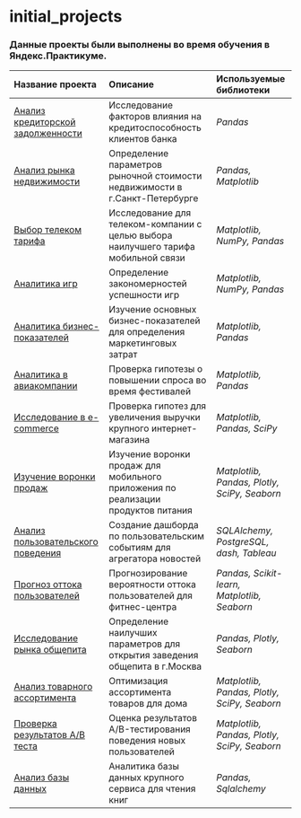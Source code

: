 # initial_projects
### Данные проекты были выполнены во время обучения в Яндекс.Практикуме.

|     Название проекта	    | Описание                                                        | Используемые библиотеки |
| :------------------------ | :-------------------------------------------------------------- | :---------------------- |
| [Анализ кредиторской задолженности](#1Project_Credit_Users_Reliability) | Исследование факторов влияния на кредитоспособность клиентов банка | *Pandas* |
| [Анализ рынка недвижимости](#2Project_Real_Estate_Advertisement)  | Определение параметров рыночной стоимости недвижимости в г.Санкт-Петербурге | *Pandas, Matplotlib* |
| [Выбор телеком тарифа](#3Project_Telecom_Tariff_Choice) | Исследование для телеком-компании с целью выбора наилучшего тарифа мобильной связи | *Matplotlib, NumPy, Pandas*| 
| [Аналитика игр](#4Project_Games_Analytics) | Определение закономерностей успешности игр | *Matplotlib, NumPy, Pandas*| 
| [Аналитика бизнес-показателей](#5Project_Business_Rates_Analysis) | Изучение основных бизнес-показателей для определения маркетинговых затрат | *Matplotlib, Pandas* |
| [Аналитика в авиакомпании](#6Project_Air_Company_Analytics) | Проверка гипотезы о повышении спроса во время фестивалей | *Matplotlib, Pandas* |
| [Исследование в e-commerce](#7Project_E-shop_Analytics) | Проверка гипотез для увеличения выручки крупного интернет-магазина | *Matplotlib, Pandas, SciPy* |
| [Изучение воронки продаж](#8Project_Food_Start-up) | Изучение воронки продаж для мобильного приложения по реализации продуктов питания |  *Matplotlib, Pandas, Plotly, SciPy, Seaborn* |
| [Анализ пользовательского поведения](#9Project_Users_Interaction) | Создание дашборда по пользовательским событиям для агрегатора новостей | *SQLAlchemy, PostgreSQL, dash, Tableau* |
| [Прогноз оттока пользователей](#10Project_Churn_Analysis) | Прогнозирование вероятности оттока пользователей для фитнес-центра | *Pandas, Scikit-learn, Matplotlib, Seaborn*|
| [Исследование рынка общепита](#11Project_Moscow_Catering_Market)| Определение наилучших параметров для открытия заведения общепита в г.Москва | *Pandas, Plotly, Seaborn*|
| [Анализ товарного ассортимента](#12Project_Product_Range_Analysis) | Оптимизация ассортимента товаров для дома | *Matplotlib, Pandas, Plotly, SciPy, Seaborn* |
| [Проверка результатов A/B теста](#13Project_New_Users_Funnel) |Оценка результатов A/B-тестирования поведения новых пользователей | *Matplotlib, Pandas, Plotly, SciPy, Seaborn* |
| [Анализ базы данных](#14Project_Books_Reading_App) | Аналитика базы данных крупного сервиса для чтения книг | *Pandas, Sqlalchemy* |




 

